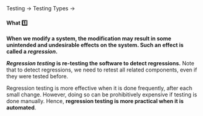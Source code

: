 <div id="path">Testing → Testing Types →</div>

<div id="title">

#### What :one: [<span class="glyphicon glyphicon-new-window" aria-hidden="true"></span>]({{baseUrl}}/testing/testingTypes/regressionTesting/what/index.html)

</div>

<div id="body">

**When we modify a system, the modification may result in some unintended and undesirable effects on the system. Such an effect is called a _regression_.**

**_Regression testing_ is re-testing the software to detect regressions.** Note that to detect regressions, we need to retest all related components, even if they were tested before. 

Regression testing is more effective when it is done frequently, after each small change. However, doing so can be prohibitively expensive if testing is done manually. Hence, **regression testing is more practical when it is automated**.

</div>

<div id="extras">
 <include src="exercises.md" />
</div>

</div>
